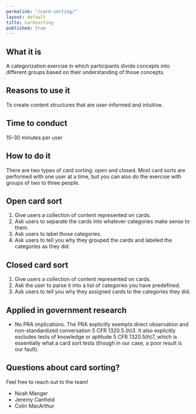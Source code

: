 ```yaml
---
permalink: "/card-sorting/"
layout: default
title: Cardsorting
published: true
---
```


## What it is

A categorization exercise in which participants divide concepts into different groups based on their understanding of those concepts. 

## Reasons to use it

To create content structures that are user-informed and intuitive.


## Time to conduct

15–30 minutes per user


## How to do it

There are two types of card sorting: open and closed. Most card sorts are performed with one user at a time, but you can also do the exercise with groups of two to three people.


## Open card sort

1. Give users a collection of content represented on cards.
2. Ask users to separate the cards into whatever categories make sense to them. 
3. Ask users to label those categories. 
4. Ask users to tell you why they grouped the cards and labeled the categories as they did.


## Closed card sort

1. Give users a collection of content represented on cards.
2. Ask the user to parse it into a list of categories you have predefined.
3. Ask users to tell you why they assigned cards to the categories they did.


## Applied in government research

-  No PRA implications. The PRA explicitly exempts direct observation and non-standardized conversation 5 CFR 1320.5.(h)3. It also explicitly excludes tests of knowledge or aptitude 5 CFR 1320.5(h)7, which is essentially what a card sort tests (though in our case, a poor result is our fault).

## Questions about card sorting?

Feel free to reach out to the team!

- Noah Manger
- Jeremy Canfield
- Colin MacArthur
